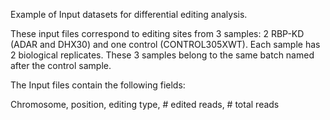 Example of Input datasets for differential editing analysis.

These input files correspond to editing sites from 3 samples: 2 RBP-KD
(ADAR and DHX30) and one control (CONTROL305XWT). Each sample has 2 
biological replicates. These 3 samples belong to the same batch named after 
the control sample.

The Input files contain the following fields:

Chromosome, position, editing type, # edited reads, # total reads
